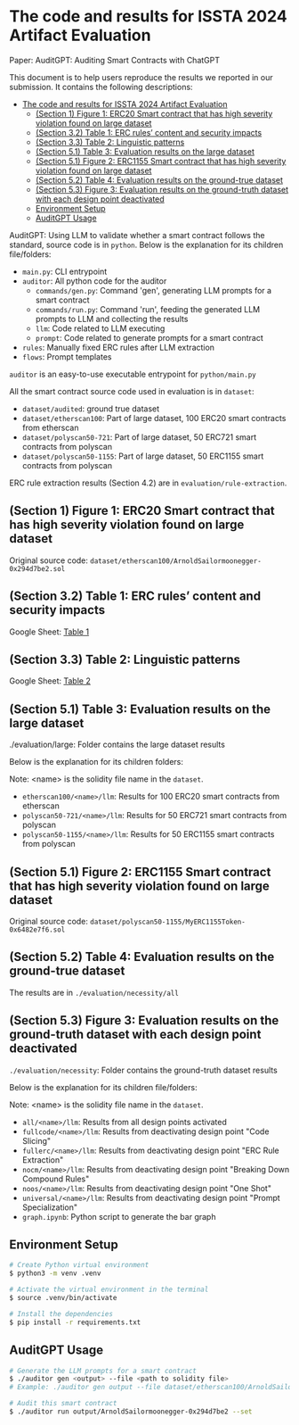 

# The code and results for ISSTA 2024 Artifact Evaluation

Paper: AuditGPT: Auditing Smart Contracts with ChatGPT

This document is to help users reproduce the results we reported in our submission. It contains the following descriptions:

- [The code and results for ISSTA 2024 Artifact Evaluation](#the-code-and-results-for-issta-2024-artifact-evaluation)
  - [(Section 1) Figure 1: ERC20 Smart contract that has high severity violation found on large dataset](#section-1-figure-1-erc20-smart-contract-that-has-high-severity-violation-found-on-large-dataset)
  - [(Section 3.2) Table 1: ERC rules’ content and security impacts](#section-32-table-1-erc-rules-content-and-security-impacts)
  - [(Section 3.3) Table 2: Linguistic patterns](#section-33-table-2-linguistic-patterns)
  - [(Section 5.1) Table 3: Evaluation results on the large dataset](#section-51-table-3-evaluation-results-on-the-large-dataset)
  - [(Section 5.1) Figure 2: ERC1155 Smart contract that has high severity violation found on large dataset](#section-51-figure-2-erc1155-smart-contract-that-has-high-severity-violation-found-on-large-dataset)
  - [(Section 5.2) Table 4: Evaluation results on the ground-true dataset](#section-52-table-4-evaluation-results-on-the-ground-true-dataset)
  - [(Section 5.3) Figure 3: Evaluation results on the ground-truth dataset with each design point deactivated](#section-53-figure-3-evaluation-results-on-the-ground-truth-dataset-with-each-design-point-deactivated)
  - [Environment Setup](#environment-setup)
  - [AuditGPT Usage](#auditgpt-usage)

AuditGPT: Using LLM to validate whether a smart contract follows the standard, source code is in `python`. Below is the explanation for its children file/folders:

- `main.py`: CLI entrypoint
- `auditor`: All python code for the auditor
  - `commands/gen.py`: Command 'gen', generating LLM prompts for a smart contract
  - `commands/run.py`: Command 'run', feeding the generated LLM prompts to LLM and collecting the results
  - `llm`: Code related to LLM executing
  - `prompt`: Code related to generate prompts for a smart contract
- `rules`: Manually fixed ERC rules after LLM extraction
- `flows`: Prompt templates

`auditor` is an easy-to-use executable entrypoint for `python/main.py`

All the smart contract source code used in evaluation is in `dataset`:
- `dataset/audited`: ground true dataset
- `dataset/etherscan100`: Part of large dataset, 100 ERC20 smart contracts from etherscan
- `dataset/polyscan50-721`: Part of large dataset, 50 ERC721 smart contracts from polyscan
- `dataset/polyscan50-1155`: Part of large dataset, 50 ERC1155 smart contracts from polyscan

ERC rule extraction results (Section 4.2) are in `evaluation/rule-extraction`.


## (Section 1) Figure 1: ERC20 Smart contract that has high severity violation found on large dataset

Original source code: `dataset/etherscan100/ArnoldSailormoonegger-0x294d7be2.sol`

## (Section 3.2) Table 1: ERC rules’ content and security impacts
Google Sheet: [Table 1](https://docs.google.com/spreadsheets/d/1bVAQkwNiRcLtXXVbB7VWZkL-uwrVC4Y3UHorP_pKRCQ/edit#gid=0)

## (Section 3.3) Table 2: Linguistic patterns
Google Sheet: [Table 2](https://docs.google.com/spreadsheets/d/1bVAQkwNiRcLtXXVbB7VWZkL-uwrVC4Y3UHorP_pKRCQ/edit#gid=626278090)

## (Section 5.1) Table 3: Evaluation results on the large dataset

./evaluation/large:   Folder contains the large dataset results

Below is the explanation for its children folders:

Note: \<name\> is the solidity file name in the `dataset`.

- `etherscan100/<name>/llm`: Results for 100 ERC20 smart contracts from etherscan
- `polyscan50-721/<name>/llm`: Results for 50 ERC721 smart contracts from polyscan
- `polyscan50-1155/<name>/llm`: Results for 50 ERC1155 smart contracts from polyscan

## (Section 5.1) Figure 2: ERC1155 Smart contract that has high severity violation found on large dataset

Original source code: `dataset/polyscan50-1155/MyERC1155Token-0x6482e7f6.sol`

## (Section 5.2) Table 4: Evaluation results on the ground-true dataset

The results are in `./evaluation/necessity/all`


## (Section 5.3) Figure 3: Evaluation results on the ground-truth dataset with each design point deactivated

`./evaluation/necessity`:   Folder contains the ground-truth dataset results

Below is the explanation for its children file/folders:

Note: \<name\> is the solidity file name in the `dataset`. 

- `all/<name>/llm`: Results from all design points activated
- `fullcode/<name>/llm`: Results from deactivating design point "Code Slicing"
- `fullerc/<name>/llm`: Results from deactivating design point "ERC Rule Extraction"
- `nocm/<name>/llm`: Results from deactivating design point "Breaking Down Compound Rules"
- `noos/<name>/llm`: Results from deactivating design point "One Shot"
- `universal/<name>/llm`: Results from deactivating design point "Prompt Specialization" 
- `graph.ipynb`: Python script to generate the bar graph

## Environment Setup
```bash
# Create Python virtual environment
$ python3 -m venv .venv

# Activate the virtual environment in the terminal
$ source .venv/bin/activate

# Install the dependencies
$ pip install -r requirements.txt
```

## AuditGPT Usage

```bash
# Generate the LLM prompts for a smart contract
$ ./auditor gen <output> --file <path to solidity file>
# Example: ./auditor gen output --file dataset/etherscan100/ArnoldSailormoonegger-0x294d7be2.sol

# Audit this smart contract
$ ./auditor run output/ArnoldSailormoonegger-0x294d7be2 --set
```